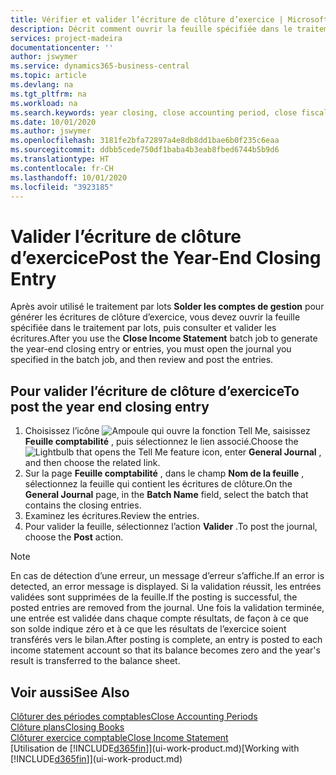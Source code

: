 ```yaml
---
title: Vérifier et valider l’écriture de clôture d’exercice | Microsoft Docs
description: Décrit comment ouvrir la feuille spécifiée dans le traitement par lots Clôturer exercice comptable, puis examiner et valider l’écriture de clôture de fin d’exercice.
services: project-madeira
documentationcenter: ''
author: jswymer
ms.service: dynamics365-business-central
ms.topic: article
ms.devlang: na
ms.tgt_pltfrm: na
ms.workload: na
ms.search.keywords: year closing, close accounting period, close fiscal year, bank account detailed trial balance
ms.date: 10/01/2020
ms.author: jswymer
ms.openlocfilehash: 3181fe2bfa72897a4e8db8dd1bae6b0f235c6eaa
ms.sourcegitcommit: ddbb5cede750df1baba4b3eab8fbed6744b5b9d6
ms.translationtype: HT
ms.contentlocale: fr-CH
ms.lasthandoff: 10/01/2020
ms.locfileid: "3923185"
---
```

# <a name="post-the-year-end-closing-entry"></a><span data-ttu-id="fb7a4-103">Valider l’écriture de clôture d’exercice</span><span class="sxs-lookup"><span data-stu-id="fb7a4-103">Post the Year-End Closing Entry</span></span>
<span data-ttu-id="fb7a4-104">Après avoir utilisé le traitement par lots **Solder les comptes de gestion** pour générer les écritures de clôture d’exercice, vous devez ouvrir la feuille spécifiée dans le traitement par lots, puis consulter et valider les écritures.</span><span class="sxs-lookup"><span data-stu-id="fb7a4-104">After you use the **Close Income Statement** batch job to generate the year-end closing entry or entries, you must open the journal you specified in the batch job, and then review and post the entries.</span></span>

## <a name="to-post-the-year-end-closing-entry"></a><span data-ttu-id="fb7a4-105">Pour valider l’écriture de clôture d’exercice</span><span class="sxs-lookup"><span data-stu-id="fb7a4-105">To post the year end closing entry</span></span>
1. <span data-ttu-id="fb7a4-106">Choisissez l’icône ![Ampoule qui ouvre la fonction Tell Me](media/ui-search/search_small.png "Dites-moi ce que vous voulez faire"), saisissez **Feuille comptabilité** , puis sélectionnez le lien associé.</span><span class="sxs-lookup"><span data-stu-id="fb7a4-106">Choose the ![Lightbulb that opens the Tell Me feature](media/ui-search/search_small.png "Tell me what you want to do") icon, enter **General Journal** , and then choose the related link.</span></span>
2. <span data-ttu-id="fb7a4-107">Sur la page **Feuille comptabilité** , dans le champ **Nom de la feuille** , sélectionnez la feuille qui contient les écritures de clôture.</span><span class="sxs-lookup"><span data-stu-id="fb7a4-107">On the **General Journal** page, in the **Batch Name** field, select the batch that contains the closing entries.</span></span>
3. <span data-ttu-id="fb7a4-108">Examinez les écritures.</span><span class="sxs-lookup"><span data-stu-id="fb7a4-108">Review the entries.</span></span>
4. <span data-ttu-id="fb7a4-109">Pour valider la feuille, sélectionnez l’action **Valider** .</span><span class="sxs-lookup"><span data-stu-id="fb7a4-109">To post the journal, choose the **Post** action.</span></span>

> [!NOTE]  
>   <span data-ttu-id="fb7a4-110">En cas de détection d’une erreur, un message d’erreur s’affiche.</span><span class="sxs-lookup"><span data-stu-id="fb7a4-110">If an error is detected, an error message is displayed.</span></span> <span data-ttu-id="fb7a4-111">Si la validation réussit, les entrées validées sont supprimées de la feuille.</span><span class="sxs-lookup"><span data-stu-id="fb7a4-111">If the posting is successful, the posted entries are removed from the journal.</span></span> <span data-ttu-id="fb7a4-112">Une fois la validation terminée, une entrée est validée dans chaque compte résultats, de façon à ce que son solde indique zéro et à ce que les résultats de l’exercice soient transférés vers le bilan.</span><span class="sxs-lookup"><span data-stu-id="fb7a4-112">After posting is complete, an entry is posted to each income statement account so that its balance becomes zero and the year's result is transferred to the balance sheet.</span></span>

## <a name="see-also"></a><span data-ttu-id="fb7a4-113">Voir aussi</span><span class="sxs-lookup"><span data-stu-id="fb7a4-113">See Also</span></span>
[<span data-ttu-id="fb7a4-114">Clôturer des périodes comptables</span><span class="sxs-lookup"><span data-stu-id="fb7a4-114">Close Accounting Periods</span></span>](year-close-account-periods.md)  
[<span data-ttu-id="fb7a4-115">Clôture plans</span><span class="sxs-lookup"><span data-stu-id="fb7a4-115">Closing Books</span></span>](year-close-books.md)  
[<span data-ttu-id="fb7a4-116">Clôturer exercice comptable</span><span class="sxs-lookup"><span data-stu-id="fb7a4-116">Close Income Statement</span></span>](year-close-income-statement.md)  
<span data-ttu-id="fb7a4-117">[Utilisation de [!INCLUDE[d365fin](includes/d365fin_md.md)]](ui-work-product.md)</span><span class="sxs-lookup"><span data-stu-id="fb7a4-117">[Working with [!INCLUDE[d365fin](includes/d365fin_md.md)]](ui-work-product.md)</span></span>
